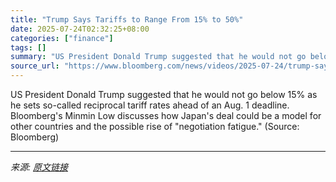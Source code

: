 ```yaml
---
title: "Trump Says Tariffs to Range From 15% to 50%"
date: 2025-07-24T02:32:25+08:00
categories: ["finance"]
tags: []
summary: "US President Donald Trump suggested that he would not go below 15% as he sets so-called reciprocal tariff rates ahead of an Aug. 1 deadline. Bloomberg's Minmin Low discusses how Japan's deal could be "
source_url: "https://www.bloomberg.com/news/videos/2025-07-24/trump-says-tariffs-to-range-from-15-to-50-video"
---
```


US President Donald Trump suggested that he would not go below 15% as he sets so-called reciprocal tariff rates ahead of an Aug. 1 deadline. Bloomberg's Minmin Low discusses how Japan's deal could be a model for other countries and the possible rise of "negotiation fatigue." (Source: Bloomberg)

---

*来源: [原文链接](https://www.bloomberg.com/news/videos/2025-07-24/trump-says-tariffs-to-range-from-15-to-50-video)*
